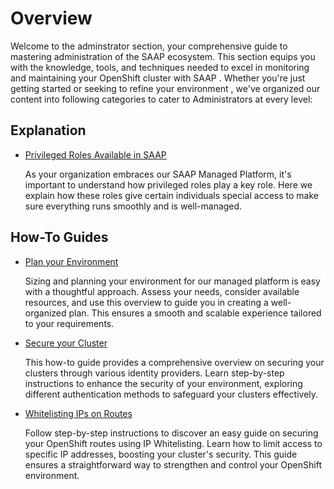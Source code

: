 # Overview

Welcome to the adminstrator section, your comprehensive guide to mastering administration of the SAAP ecosystem. This section equips you with the knowledge, tools, and techniques needed to excel in monitoring and maintaining your OpenShift cluster with SAAP . Whether you're just getting started or seeking to refine your environment , we've organized our content into following categories to cater to Administrators at every level:

## Explanation

- [Privileged Roles Available in SAAP](./secure-your-cluster/saap-authorization-roles.md)

    As your organization embraces our SAAP Managed Platform, it's important to understand how privileged roles play a key role. Here we explain how these roles give certain individuals special access to make sure everything runs smoothly and is well-managed.

## How-To Guides

- [Plan your Environment](./plan-your-environment/sizing.md)

    Sizing and planning your environment for our managed platform is easy with a thoughtful approach. Assess your needs, consider available resources, and use this overview to guide you in creating a well-organized plan. This ensures a smooth and scalable experience tailored to your requirements.

- [Secure your Cluster](./secure-your-cluster/user-access.md)

    This how-to guide provides a comprehensive overview on securing your clusters through various identity providers. Learn step-by-step instructions to enhance the security of your environment, exploring different authentication methods to safeguard your clusters effectively.

- [Whitelisting IPs on Routes](./secure-your-cluster/secure-routes.md)

    Follow step-by-step instructions to discover an easy guide on securing your OpenShift routes using IP Whitelisting. Learn how to limit access to specific IP addresses, boosting your cluster's security. This guide ensures a straightforward way to strengthen and control your OpenShift environment.
